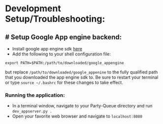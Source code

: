 # Development Setup/Troubleshooting: 

## # Setup Google App engine backend:
* Install google app engine sdk [here](https://cloud.google.com/appengine/downloads#Google_App_Engine_SDK_for_Python) 
* Add the following to your shell configuration file:
```
export PATH=$PATH:/path/to/downloaded/google_appengine
```
but replace `/path/to/downloaded/google_appenine` to the fully qualified path 
that you downloaded the app engine sdk to. Be sure to restart your terminal or 
type `source ~/.bashrc` for these changes to take effect. 

### Running the application:
* In a terminal window, navigate to your Party-Queue directory and run `dev_appserver.py .`
* Open your favorite web browser and navigate to `localhost:8080` 
